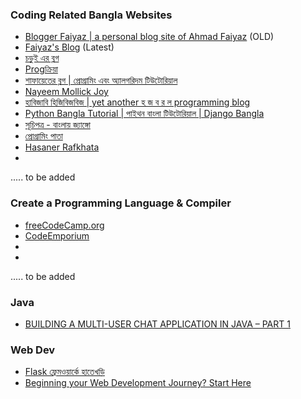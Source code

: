 <h3>Coding  Related Bangla Websites</h3>

* <a href = "https://itsfaiyaz.wordpress.com/" >Blogger Faiyaz | a personal blog site of Ahmad Faiyaz</a> (OLD)
* <a href="http://blog.faiyaz.info/">Faiyaz's Blog</a> (Latest)
* <a href="http://chorui12.blogspot.com/">চড়ুই এর ব্লগ</a>
* <a href="http://www.progkriya.org/"> Progক্রিয়া</a>
* <a href = "http://www.shafaetsplanet.com/planetcoding/">শাফায়েতের ব্লগ | প্রোগ্রামিং এবং অ্যালগরিদম টিউটোরিয়াল</a>
* <a href = "http://nayeemmollickjoy.blogspot.com/">Nayeem Mollick Joy</a>
* <a href = "https://zobayer2009.wordpress.com/">হাবিজাবি হিজিবিজবিজ | yet another হ জ ব র ল programming blog</a>
* <a href = "https://pythonbangla.com/">Python Bangla Tutorial | পাইথন বাংলা টিউটোরিয়াল | Django Bangla</a>
* <a href = "https://www.banglai-django.com/">সূচিপত্র - বাংলায় জ্যাঙ্গো</a>
* <a href = "https://medium.com/%E0%A6%AA%E0%A7%8D%E0%A6%B0%E0%A7%8B%E0%A6%97%E0%A7%8D%E0%A6%B0%E0%A6%BE%E0%A6%AE%E0%A6%BF%E0%A6%82-%E0%A6%AA%E0%A6%BE%E0%A6%A4%E0%A6%BE">প্রোগ্রামিং পাতা</a>
* <a href = "https://hellohasan.com/">Hasaner Rafkhata</a>
* <a href = ""></a>


.....  to be added

<h3>Create a Programming Language & Compiler</h3>

 * <a href = "https://www.freecodecamp.org/news/the-programming-language-pipeline-91d3f449c919/">freeCodeCamp.org</a>
 * <a href = "https://www.youtube.com/watch?v=_PlRmlYEHRo&t=312s">CodeEmporium</a>
 * <a href = ""></a>
 * <a href = ""></a>
 
 .....  to be added
 
 <h3>Java</h3>
 
   * <a href = "https://fullstackmastery.com/posts/3/building-multiuser-chat-application-java--part-1">BUILDING A MULTI-USER CHAT   APPLICATION IN JAVA – PART 1</a>
   
   
<h3>Web Dev</h3>

  * <a href="https://cse.ninja/courses/flask/?fbclid=IwAR1tu7KERscctqWFRDK9TwP1VDLu3o7UAGnH7eurV3zv0-8SKpxB2T_X8zs">Flask ফ্রেমওয়ার্কে হাতেখড়ি</a>
  * <a href="https://hackernoon.com/beginning-your-web-development-journey-start-here-7084346f5762">Beginning your Web Development Journey? Start Here</a>
